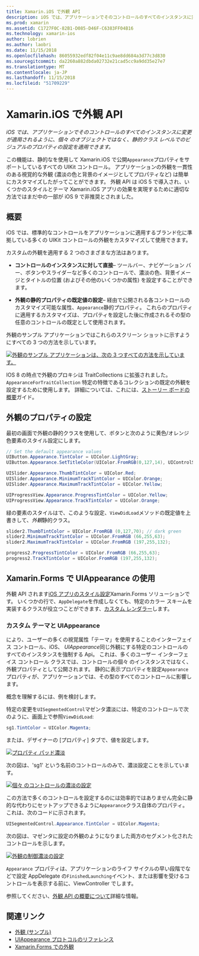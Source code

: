 ```yaml
---
title: Xamarin.iOS で外観 API
description: iOS では、アプリケーションでそのコントロールのすべてのインスタンスに変更が適用されるように、個々 のオブジェクトではなく、静的クラス レベルでのビジュアルのプロパティの設定を適用できます。
ms.prod: xamarin
ms.assetid: C1727F0C-82B1-D085-D46F-C6383FF04B16
ms.technology: xamarin-ios
author: lobrien
ms.author: laobri
ms.date: 11/15/2018
ms.openlocfilehash: 86055932edf82f04e11c9ae8dd684a3d77c3d830
ms.sourcegitcommit: da2260a882dbda02732e21cad5cc9a9dd35e27e7
ms.translationtype: MT
ms.contentlocale: ja-JP
ms.lasthandoff: 11/15/2018
ms.locfileid: "51709229"
---
```

# <a name="appearance-api-in-xamarinios"></a>Xamarin.iOS で外観 API

_iOS では、アプリケーションでそのコントロールのすべてのインスタンスに変更が適用されるように、個々 のオブジェクトではなく、静的クラス レベルでのビジュアルのプロパティの設定を適用できます。_

この機能は、静的なを使用して Xamarin.iOS で公開`Appearance`プロパティをサポートしているすべての UIKit コントロール。 アプリケーションの外観を一貫性のある視覚的な外観 (濃淡の色と背景のイメージとしてプロパティなど) は簡単にカスタマイズしたがってことができます。 外観 API は iOS 5 で導入され、いくつかのスタイルとテーマ Xamarin.iOS アプリの効果を実現するために適切な方法ではまだ中の一部が iOS 9 で非推奨とされました。

## <a name="overview"></a>概要

iOS では、標準的なコントロールをアプリケーションに適用するブランド化に準拠している多くの UIKit コントロールの外観をカスタマイズして使用できます。

カスタムの外観を適用する 2 つのさまざまな方法はあります。

- **コントロールのインスタンスに対して直接**– ツールバー、ナビゲーション バー、ボタンやスライダーなど多くのコントロールで、濃淡の色、背景イメージとタイトルの位置 (およびその他のいくつかの属性) を設定することができます。

- **外観の静的プロパティの既定値の設定**– 経由で公開される各コントロールのカスタマイズ可能な属性、`Appearance`静的プロパティ。 これらのプロパティに適用するカスタマイズは、プロパティを設定した後に作成されるその型の任意のコントロールの既定として使用されます。

外観のサンプル アプリケーションではこれらのスクリーン ショットに示すようにすべての 3 つの方法を示しています。

[![](introduction-to-the-appearance-api-images/appearance01-sml.png "外観のサンプル アプリケーションは、次の 3 つすべての方法を示しています。")](introduction-to-the-appearance-api-images/appearance01.png#lightbox)

IOS 8 の時点で外観のプロキシは TraitCollections に拡張されました。
 `AppearanceForTraitCollection` 特定の特徴であるコレクションの既定の外観を設定するために使用します。 詳細については、これには、[ストーリー ボードの概要](~/ios/user-interface/storyboards/unified-storyboards.md)ガイド。

## <a name="setting-appearance-properties"></a>外観のプロパティの設定

最初の画面で外観の静的クラスを使用して、ボタンと次のように黄色/オレンジ色要素のスタイル設定にします。

```csharp
// Set the default appearance values
UIButton.Appearance.TintColor = UIColor.LightGray;
UIButton.Appearance.SetTitleColor(UIColor.FromRGB(0,127,14), UIControlState.Normal);

UISlider.Appearance.ThumbTintColor = UIColor.Red;
UISlider.Appearance.MinimumTrackTintColor = UIColor.Orange;
UISlider.Appearance.MaximumTrackTintColor = UIColor.Yellow;

UIProgressView.Appearance.ProgressTintColor = UIColor.Yellow;
UIProgressView.Appearance.TrackTintColor = UIColor.Orange;
```

緑の要素のスタイルはで、このような設定、`ViewDidLoad`メソッドの既定値を上書きして、*外観*静的クラス。

```csharp
slider2.ThumbTintColor = UIColor.FromRGB (0,127,70); // dark green
slider2.MinimumTrackTintColor = UIColor.FromRGB (66,255,63);
slider2.MaximumTrackTintColor = UIColor.FromRGB (197,255,132);
```

```csharp
progress2.ProgressTintColor = UIColor.FromRGB (66,255,63);
progress2.TrackTintColor = UIColor.FromRGB (197,255,132);
```

## <a name="using-uiappearance-in-xamarinforms"></a>Xamarin.Forms で UIAppearance の使用

外観 API されます[iOS アプリのスタイル設定](~/xamarin-forms/platform/ios/theme.md#uiappearance)Xamarin.Forms ソリューションです。 いくつかの行で、`AppDelegate`を作成しなくても、特定のカラー スキームを実装するクラスが役立つことができます、[カスタム レンダラー](~/xamarin-forms/app-fundamentals/custom-renderer/index.md)します。

### <a name="custom-themes-and-uiappearance"></a>カスタム テーマと UIAppearance

により、ユーザーの多くの視覚属性「テーマ」を使用することのインターフェイス コントロール、iOS、 *UIAppearance*同じ外観にする特定のコントロールのすべてのインスタンスを強制する Api。 これは、多くのユーザー インターフェイス コントロール クラスでは、コントロールの個々 のインスタンスではなく、外観プロパティとして公開されます。 静的に表示プロパティを設定`Appearance`プロパティが、アプリケーションでは、その型のすべてのコントロールに影響します。

概念を理解するには、例を検討します。

特定の変更を`UISegmentedControl`マゼンタ濃淡には、特定のコントロールで次のように、画面上で参照`ViewDidLoad`:

```csharp
sg1.TintColor = UIColor.Magenta;
```

または、デザイナーの [プロパティ] タブで、値を設定します。 

[![](introduction-to-the-appearance-api-images/propertiespadtint.png "プロパティ パッド濃淡")](introduction-to-the-appearance-api-images/propertiespadtint.png#lightbox)

次の図は、'sg1' という名前のコントロールのみで、濃淡設定ことを示しています。

[![](introduction-to-the-appearance-api-images/image53.png "個々 のコントロールの濃淡の設定")](introduction-to-the-appearance-api-images/image53.png#lightbox)

この方法で多くのコントロールを設定するのには効率的ではありません完全に静的な代わりにセットアップできるように`Appearance`クラス自体のプロパティ。 これは、次のコードに示されます。

```csharp
UISegmentedControl.Appearance.TintColor = UIColor.Magenta;
```

次の図は、マゼンタに設定の外観のようになりました両方のセグメント化されたコントロールを示します。

[![](introduction-to-the-appearance-api-images/image54.png "外観の制御濃淡の設定")](introduction-to-the-appearance-api-images/image54.png#lightbox)

`Appearance` プロパティは、アプリケーションのライフ サイクルの早い段階でなどで設定 AppDelegate の`FinishedLaunching`イベント、または影響を受けるコントロールを表示する前に、ViewController でします。

参照してください、[外観 API の概要について](~/ios/user-interface/ios-ui/introduction-to-the-appearance-api.md)詳細な情報。

## <a name="related-links"></a>関連リンク

- [外観 (サンプル)](https://developer.xamarin.com/samples/monotouch/Appearance/)
- [UIAppearance プロトコルのリファレンス](https://developer.apple.com/library/ios/documentation/UIKit/Reference/UIAppearance_Protocol/)
- [Xamarin.Forms での外観](~/xamarin-forms/platform/ios/theme.md#uiappearance)
